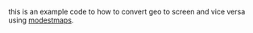 this is an example code to how to convert geo to screen and vice versa using <a href="https://github.com/RandomEtc/modestmaps-processing" target="_blank">modestmaps</a>.
